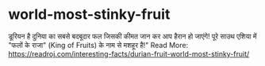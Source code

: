 # world-most-stinky-fruit
डूरियन है दुनिया का सबसे बदबूदार फल जिसकी कीमत जान कर आप हैरान हो जाएंगे! पूरे साउथ एशिया में "फलों के राजा" (King of Fruits) के नाम से मशहूर है!"  Read More: https://readroj.com/interesting-facts/durian-fruit-world-most-stinky-fruit/
